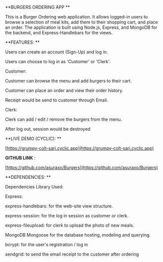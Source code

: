 
**BURGERS ORDERING APP **

This is a Burger Ordering web application.
It allows logged-in users to browse a selection of meal kits, add them to their
shopping cart, and place an order. The application is built using Node.js,
Express, and MongoDB for the backend, and Express-Handlebars for the views.

**FEATURES: **

Users can create an account (Sign-Up) and log in.

Users can choose to log in as 'Customer' or 'Clerk'.

Customer:

   Customer can browse the menu and add burgers to their cart.

   Customer can place an order and view their order history.

   Receipt would be send to customer through Email.

Clerk:

   Clerk can add / edit / remove the burgers from the menu.

After log out, session would be destroyed

**LIVE DEMO (CYCLIC): **

[https://grumpy-colt-sari.cyclic.app](https://grumpy-colt-sari.cyclic.app)

 **GITHUB LINK** :

[https://github.com/asuraxo/Burgers](https://github.com/asuraxo/Burgers)

**DEPENDENCIES: **

Dependencies
Library Used:

Express:

   express-handlebars: for the web-site view structure.

   express-session: for the log in session as customer or clerk.

   express-fileupload: for clerk to upload the photo of new meals.

   MongoDB
	Mongoose for the database hosting, modeling and querying.

   bcrypt:
	for the user's registration / log in

   sendgrid:
	to send the email receipt to the customer after ordering

